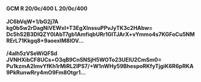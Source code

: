 #### GCM R 20/0c/400 L 20/0c/400
**JC6bVqW+1/bG2j7A**<br/>**kg0bSw2rDagNiVEWxI+T3EgXInssuPPvJyTK3c2HAbw=**<br/>**Dc5hS2B3DlQZY0IAbT7gb1AmfiqbURr1GITJArX+vYmmo4s7KGFoCu5NMRErL71Kkgq8+9aoexIM8lOV...**<br/><br/>
**/4alh5zVSeWiQFSd**<br/>**JVNHXibCF8UCs+O3qB9CnSNSjH5WOTo23UElU2CmSm0=**<br/>**Pu1kzmA2ImvYfKh1rMiRL2IPS7/+W1nWHy59BhespoRKfyTjgiK6R6pRKA9PkRunwRry4mO9Fm8Otgr1...**